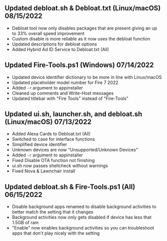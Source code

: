 ## Updated debloat.sh & Debloat.txt (Linux/macOS) 08/15/2022
- Debloat tool now only disables packages that are present giving an up to 33% overall speed improvement
- Custom disable is more reliable as it now uses the debloat function 
- Updated descriptions for debloat options
- Added Hybrid Ad ID Service to Debloat.txt (All)

## Updated Fire-Tools.ps1 (Windows) 07/14/2022
- Updated device identifier dictionary to be more in line with Linux/macOS
- Updated placeholder model number for Fire 7 2022
- Added `-r` argument to appinstaller
- Cleaned up comments and Write-Host messages
- Updated titlebar with "Fire Tools" instead of "Fire-Tools"

## Updated ui.sh, launcher.sh, and debloat.sh (Linux/macOS) 07/13/2022
- Added Alexa Cards to Debloat.txt (All)
- Switched to case for interface functions
- Simplified device identifier
- Unknown devices are now "Unsupported/Unknown Devices"
- Added `-r` argument to appinstaller
- Fixed Disable OTA function not finishing
- ui.sh now passes shellcheck without warnings
- Fixed Nova & Lawnchair install

## Updated debloat.sh & Fire-Tools.ps1 (All) 06/15/2022
- Disable background apps renamed to disable background activities to better match the setting that it changes
- Background activities now only gets disabled if device has less that 1.5GB of ram
- "Enable" now enables background activities so you can troubleshoot apps that don't play nicely with the setting
